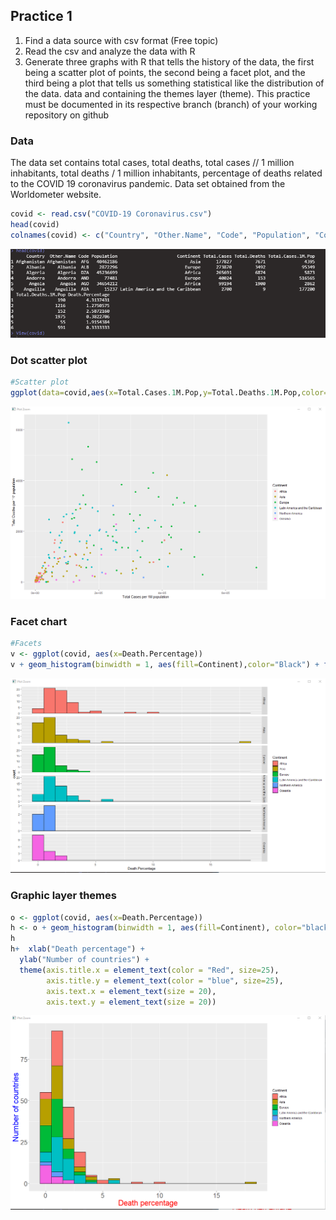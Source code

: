 ## Practice 1

1. Find a data source with csv format (Free topic)
2. Read the csv and analyze the data with R
3. Generate three graphs with R that tells the history of the data, the first being a scatter plot of points, the second being a facet plot, and the third being a plot that tells us something statistical like the distribution of the data. data and containing the themes layer (theme).
This practice must be documented in its respective branch (branch) of your working repository on github

### Data  
The data set contains total cases, total deaths, total cases // 1 million inhabitants, total deaths / 1 million inhabitants, percentage of deaths related to the COVID 19 coronavirus pandemic.
Data set obtained from the Worldometer website.

```r
covid <- read.csv("COVID-19 Coronavirus.csv")
head(covid)
colnames(covid) <- c("Country", "Other.Name", "Code", "Population", "Continent", "Total.Cases","Total.Deaths", "Total.Cases.1M.Pop", "Total.Deaths.1M.Pop", "Death.Percentage")
```
![](https://github.com/Luis-Alonso18/Data_Mining/blob/Unit_2/practices/practice_1/pic_1.png)


### Dot scatter plot
```r
#Scatter plot
ggplot(data=covid,aes(x=Total.Cases.1M.Pop,y=Total.Deaths.1M.Pop,color=Continent))+geom_point()+(xlab("Total Cases per 1M population"))+(ylab("Total Deaths per 1M population"))
```
![](https://github.com/Luis-Alonso18/Data_Mining/blob/Unit_2/practices/practice_1/pic_2.png)

### Facet chart
```r
#Facets
v <- ggplot(covid, aes(x=Death.Percentage))
v + geom_histogram(binwidth = 1, aes(fill=Continent),color="Black") + facet_grid(Continent~.,scales="free")
```
![](https://github.com/Luis-Alonso18/Data_Mining/blob/Unit_2/practices/practice_1/pic_3.png)


### Graphic layer themes
```r
o <- ggplot(covid, aes(x=Death.Percentage))
h <- o + geom_histogram(binwidth = 1, aes(fill=Continent), color="black")
h
h+  xlab("Death percentage") +
  ylab("Number of countries") +
  theme(axis.title.x = element_text(color = "Red", size=25),
        axis.title.y = element_text(color = "blue", size=25),
        axis.text.x = element_text(size = 20),
        axis.text.y = element_text(size = 20))
```
![](https://github.com/Luis-Alonso18/Data_Mining/blob/Unit_2/practices/practice_1/pic_4.png)
